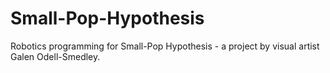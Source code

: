# Small-Pop-Hypothesis
Robotics programming for Small-Pop Hypothesis - a project by visual artist Galen Odell-Smedley. 
